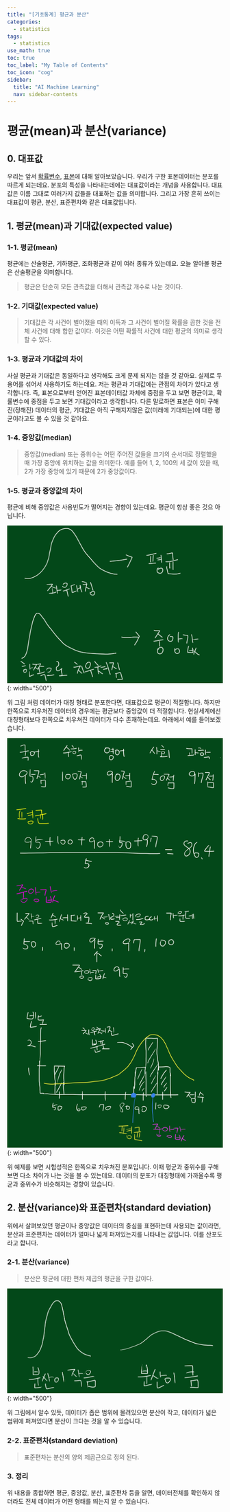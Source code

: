 ```yaml
---
title: "[기초통계] 평균과 분산" 
categories:
  - statistics
tags:
  - statistics
use_math: true
toc: true
toc_label: "My Table of Contents"
toc_icon: "cog"
sidebar:
  title: "AI Machine Learning"
  nav: sidebar-contents
---
```


# 평균(mean)과 분산(variance)

## 0. 대표값

우리는 앞서 [확률변수](https://losskatsu.github.io/statistics/random-variable/), 
[표본](https://losskatsu.github.io/statistics/population-sample/)에 대해 알아보았습니다. 
우리가 구한 표본데이터는 분포를 따르게 되는데요. 
분포의 특성을 나타내는데에는 대표값이라는 개념을 사용합니다. 
대표값은 이름 그대로 여러가지 값들을 대표하는 값을 의미합니다. 
그리고 가장 흔히 쓰이는 대표값이 평균, 분산, 표준편차와 같은 대표값입니다.

## 1. 평균(mean)과 기대값(expected value)

### 1-1. 평균(mean)

평균에는 산술평균, 기하평균, 조화평균과 같이 여러 종류가 있는데요. 오늘 알아볼 평균은 산술평균을 의미합니다.

> 평균은 단순히 모든 관측값을 더해서 관측값 개수로 나눈 것이다. 


### 1-2. 기대값(expected value) 

> 기대값은 각 사건이 벌어졌을 때의 이득과 그 사건이 벌어질 확률을 곱한 것을 전체 사건에 대해 합한 값이다. 이것은 어떤 확률적 사건에 대한 평균의 의미로 생각할 수 있다.

### 1-3. 평균과 기대값의 차이

사실 평균과 기대값은 동일하다고 생각해도 크게 문제 되지는 않을 것 같아요. 
실제로 두 용어를 섞어서 사용하기도 하는데요. 
저는 평균과 기대값에는 관점의 차이가 있다고 생각합니다. 
즉, 표본으로부터 얻어진 표본데이터값 자체에 중점을 두고 보면 평균이고, 
확률변수에 중점을 두고 보면 기대값이라고 생각합니다. 
다른 말로하면 표본은 이미 구해진(정해진) 데이터의 평균, 
기대값은 아직 구해지지않은 값(미래에 기대되는)에 대한 평균이라고도 볼 수 있을 것 같아요. 


### 1-4. 중앙값(median)

> 중앙값(median) 또는 중위수는 어떤 주어진 값들을 크기의 순서대로 정렬했을 때 가장 중앙에 위치하는 값을 의미한다. 예를 들어 1, 2, 100의 세 값이 있을 때, 2가 가장 중앙에 있기 때문에 2가 중앙값이다. 

### 1-5. 평균과 중앙값의 차이

평균에 비해 중앙값은 사용빈도가 떨어지는 경향이 있는데요. 
평균이 항상 좋은 것으 아닙니다. 

![figure01](/assets/images/statistics/mean-variance/mean_median01.jpg){: width="500"}

위 그림 처럼 데이터가 대칭 형태로 분포한다면, 대표값으로 평균이 적절합니다. 
하지만 한쪽으로 치우처진 데이터의 경우에는 평균보다 중앙값이 더 적절합니다. 
현실세계에선 대칭형태보다 한쪽으로 치우쳐진 데이터가 다수 존재하는데요. 
아래에서 예를 들어보겠습니다. 

![figure02](/assets/images/statistics/mean-variance/mean_median02.jpg){: width="500"}

위 예제를 보면 시험성적은 한쪽으로 치우쳐진 분포입니다. 
이때 평균과 중위수를 구해보면 다소 차이가 나는 것을 볼 수 있는데요. 
데이터의 분포가 대칭형태에 가까울수록 평균과 중위수가 비슷해지는 경향이 있습니다. 


## 2. 분산(variance)와 표준편차(standard deviation)

위에서 살펴보았던 평균이나 중앙값은 데이터의 중심을 표현하는데 사용되는 값이라면, 
분산과 표준편차는 데이터가 얼마나 넓게 퍼져있는지를 나타내는 값입니다. 
이를 산포도라고 합니다. 

### 2-1. 분산(variance)

> 분산은 평균에 대한 편차 제곱의 평균을 구한 값이다.

![figure03](/assets/images/statistics/mean-variance/mean_median03.jpg){: width="500"}

위 그림에서 알수 있듯, 데이터가 좁은 범위에 몰려있으면 분산이 작고, 
데이터가 넓은 범위에 퍼져있다면 분산이 크다는 것을 알 수 있습니다. 

### 2-2. 표준편차(standard deviation)

> 표준편차는 분산의 양의 제곱근으로 정의 된다.

### 3. 정리

위 내용을 종합하면 평균, 중앙값, 분산, 표준편차 등을 알면, 
데이터전체를 확인하지 않더라도 전체 데이터가 어떤 형태를 띄는지 알 수 있습니다. 
